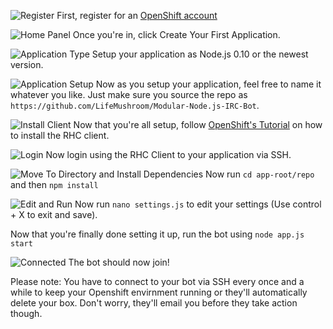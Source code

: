 ![Register](https://raw.githubusercontent.com/LifeMushroom/Modular-Node.js-IRC-Bot/master/Docs/OpenShift/1.jpg)
First, register for an [OpenShift account](https://www.openshift.com/app/account/new)

![Home Panel](https://raw.githubusercontent.com/LifeMushroom/Modular-Node.js-IRC-Bot/master/Docs/OpenShift/2.jpg)
Once you're in, click Create Your First Application.

![Application Type](https://raw.githubusercontent.com/LifeMushroom/Modular-Node.js-IRC-Bot/master/Docs/OpenShift/3.jpg)
Setup your application as Node.js 0.10 or the newest version.

![Application Setup](https://raw.githubusercontent.com/LifeMushroom/Modular-Node.js-IRC-Bot/master/Docs/OpenShift/4.jpg)
Now as you setup your application, feel free to name it whatever you like. Just make sure you source the repo as ```https://github.com/LifeMushroom/Modular-Node.js-IRC-Bot```.

![Install Client](https://raw.githubusercontent.com/LifeMushroom/Modular-Node.js-IRC-Bot/master/Docs/OpenShift/5.jpg)
Now that you're all setup, follow [OpenShift's Tutorial](https://developers.openshift.com/en/getting-started-overview.html) on how to install the RHC client.

![Login](https://raw.githubusercontent.com/LifeMushroom/Modular-Node.js-IRC-Bot/master/Docs/OpenShift/6.jpg)
Now login using the RHC Client to your application via SSH.

![Move To Directory and Install Dependencies](https://raw.githubusercontent.com/LifeMushroom/Modular-Node.js-IRC-Bot/master/Docs/OpenShift/7.jpg)
Now run ```cd app-root/repo``` and then ```npm install```

![Edit and Run](https://raw.githubusercontent.com/LifeMushroom/Modular-Node.js-IRC-Bot/master/Docs/OpenShift/8.jpg)
Now run ```nano settings.js``` to edit your settings (Use control + X to exit and save).

Now that you're finally done setting it up, run the bot using ```node app.js start```

![Connected](https://raw.githubusercontent.com/LifeMushroom/Modular-Node.js-IRC-Bot/master/Docs/OpenShift/9.jpg)
The bot should now join!

Please note: You have to connect to your bot via SSH every once and a while to keep your Openshift envirnment running or they'll automatically delete your box. Don't worry, they'll email you before they take action though.
